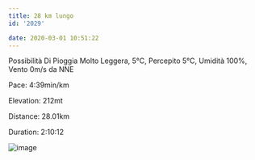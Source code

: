 ```yaml
---
title: 28 km lungo
id: '2029'

date: 2020-03-01 10:51:22
---
```


Possibilità Di Pioggia Molto Leggera, 5°C, Percepito 5°C, Umidità 100%, Vento 0m/s da NNE

Pace: 4:39min/km

Elevation: 212mt

Distance: 28.01km

Duration: 2:10:12

![image](/images/2021/08/20200301-activity-image_hu2de7e866142e8504cb3032629e9488eb_156013_700x0_resize_q75_box.jpg)

<!-- ![image](/images/2021/08/20200301-activity-map_hu5d4e5a87c95f1728417fdba3cd208b57_105940_700x0_resize_box_3.png) -->
